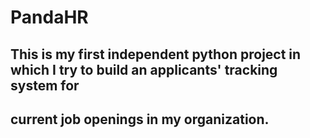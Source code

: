 # PandaHR
## This is my first independent python project in which I try to build an applicants' tracking system for 
## current job openings in my organization.  
